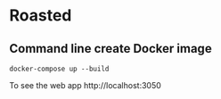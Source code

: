 # Roasted

## Command line create Docker image

```shell
docker-compose up --build
```

To see the web app
http://localhost:3050
